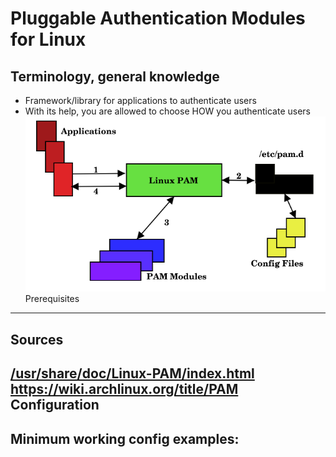 # Pluggable Authentication Modules for Linux

Terminology, general knowledge
---
- Framework/library for applications to authenticate users
- With its help, you are allowed to choose HOW you authenticate users
![Linux Pam role](Misc/Pictures/Linux%20Pam%20role.png)
Prerequisites
---


Sources
---
[/usr/share/doc/Linux-PAM/index.html](file:///usr/share/doc/Linux-PAM/index.html)
https://wiki.archlinux.org/title/PAM
Configuration
---


Minimum working config examples:
---